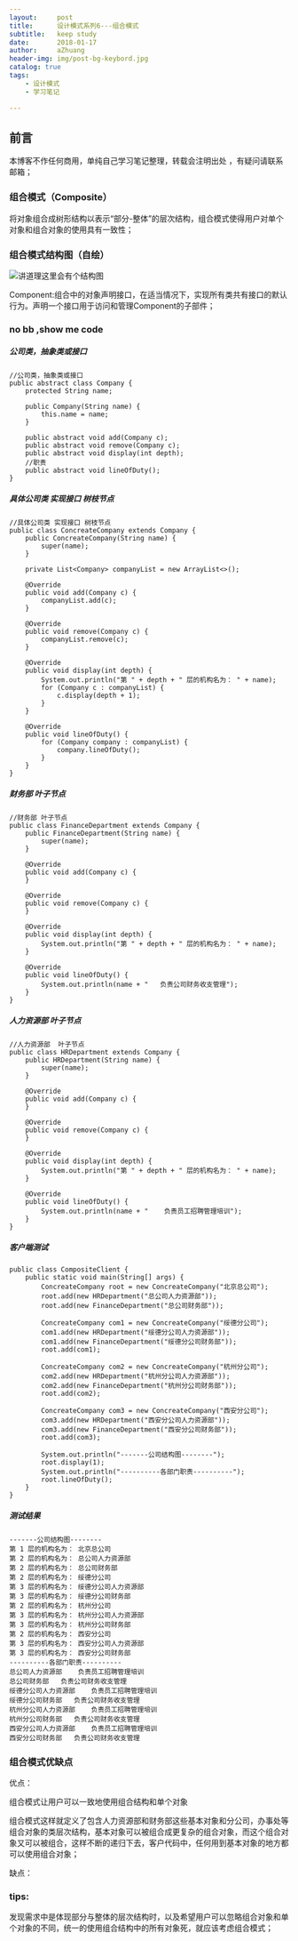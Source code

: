 ```yaml
---
layout:     post
title:      设计模式系列6---组合模式
subtitle:   keep study
date:       2018-01-17
author:     aZhuang
header-img: img/post-bg-keybord.jpg
catalog: true
tags:
    - 设计模式
    - 学习笔记

---
```


## 前言

本博客不作任何商用，单纯自己学习笔记整理，转载会注明出处 ，有疑问请联系邮箱；

### 组合模式（Composite）

将对象组合成树形结构以表示“部分-整体”的层次结构，组合模式使得用户对单个对象和组合对象的使用具有一致性；

### 组合模式结构图（自绘）

![讲道理这里会有个结构图](https://raw.githubusercontent.com/xiaoazhuang/xiaoazhuang.github.io/master/img/组合模式结构图.png)   

Component:组合中的对象声明接口，在适当情况下，实现所有类共有接口的默认行为。声明一个接口用于访问和管理Component的子部件；

### no bb ,show me code

##### 公司类，抽象类或接口

```
//公司类，抽象类或接口
public abstract class Company {
    protected String name;

    public Company(String name) {
        this.name = name;
    }

    public abstract void add(Company c);
    public abstract void remove(Company c);
    public abstract void display(int depth);
    //职责
    public abstract void lineOfDuty();
}
```

##### 具体公司类 实现接口 树枝节点

```
//具体公司类 实现接口 树枝节点
public class ConcreateCompany extends Company {
    public ConcreateCompany(String name) {
        super(name);
    }

    private List<Company> companyList = new ArrayList<>();

    @Override
    public void add(Company c) {
        companyList.add(c);
    }

    @Override
    public void remove(Company c) {
        companyList.remove(c);
    }

    @Override
    public void display(int depth) {
        System.out.println("第 " + depth + " 层的机构名为： " + name);
        for (Company c : companyList) {
            c.display(depth + 1);
        }
    }

    @Override
    public void lineOfDuty() {
        for (Company company : companyList) {
            company.lineOfDuty();
        }
    }
}
```

##### 财务部 叶子节点

```
//财务部 叶子节点
public class FinanceDepartment extends Company {
    public FinanceDepartment(String name) {
        super(name);
    }

    @Override
    public void add(Company c) {
    }

    @Override
    public void remove(Company c) {
    }

    @Override
    public void display(int depth) {
        System.out.println("第 " + depth + " 层的机构名为： " + name);
    }

    @Override
    public void lineOfDuty() {
        System.out.println(name + "   负责公司财务收支管理");
    }
}
```

##### 人力资源部  叶子节点

```
//人力资源部  叶子节点
public class HRDepartment extends Company {
    public HRDepartment(String name) {
        super(name);
    }

    @Override
    public void add(Company c) {
    }

    @Override
    public void remove(Company c) {
    }

    @Override
    public void display(int depth) {
        System.out.println("第 " + depth + " 层的机构名为： " + name);
    }

    @Override
    public void lineOfDuty() {
        System.out.println(name + "    负责员工招聘管理培训");
    }
}
```

##### 客户端测试

```
public class CompositeClient {
    public static void main(String[] args) {
        ConcreateCompany root = new ConcreateCompany("北京总公司");
        root.add(new HRDepartment("总公司人力资源部"));
        root.add(new FinanceDepartment("总公司财务部"));

        ConcreateCompany com1 = new ConcreateCompany("绥德分公司");
        com1.add(new HRDepartment("绥德分公司人力资源部"));
        com1.add(new FinanceDepartment("绥德分公司财务部"));
        root.add(com1);

        ConcreateCompany com2 = new ConcreateCompany("杭州分公司");
        com2.add(new HRDepartment("杭州分公司人力资源部"));
        com2.add(new FinanceDepartment("杭州分公司财务部"));
        root.add(com2);

        ConcreateCompany com3 = new ConcreateCompany("西安分公司");
        com3.add(new HRDepartment("西安分公司人力资源部"));
        com3.add(new FinanceDepartment("西安分公司财务部"));
        root.add(com3);

        System.out.println("-------公司结构图--------");
        root.display(1);
        System.out.println("----------各部门职责----------");
        root.lineOfDuty();
    }
}
```

##### 测试结果

```
-------公司结构图--------
第 1 层的机构名为： 北京总公司
第 2 层的机构名为： 总公司人力资源部
第 2 层的机构名为： 总公司财务部
第 2 层的机构名为： 绥德分公司
第 3 层的机构名为： 绥德分公司人力资源部
第 3 层的机构名为： 绥德分公司财务部
第 2 层的机构名为： 杭州分公司
第 3 层的机构名为： 杭州分公司人力资源部
第 3 层的机构名为： 杭州分公司财务部
第 2 层的机构名为： 西安分公司
第 3 层的机构名为： 西安分公司人力资源部
第 3 层的机构名为： 西安分公司财务部
----------各部门职责----------
总公司人力资源部    负责员工招聘管理培训
总公司财务部   负责公司财务收支管理
绥德分公司人力资源部    负责员工招聘管理培训
绥德分公司财务部   负责公司财务收支管理
杭州分公司人力资源部    负责员工招聘管理培训
杭州分公司财务部   负责公司财务收支管理
西安分公司人力资源部    负责员工招聘管理培训
西安分公司财务部   负责公司财务收支管理
```

### 组合模式优缺点

优点：

组合模式让用户可以一致地使用组合结构和单个对象   

组合模式这样就定义了包含人力资源部和财务部这些基本对象和分公司，办事处等组合对象的类层次结构，基本对象可以被组合成更复杂的组合对象，而这个组合对象又可以被组合，这样不断的递归下去，客户代码中，任何用到基本对象的地方都可以使用组合对象；  

缺点：

### tips:

发现需求中是体现部分与整体的层次结构时，以及希望用户可以忽略组合对象和单个对象的不同，统一的使用组合结构中的所有对象死，就应该考虑组合模式；
